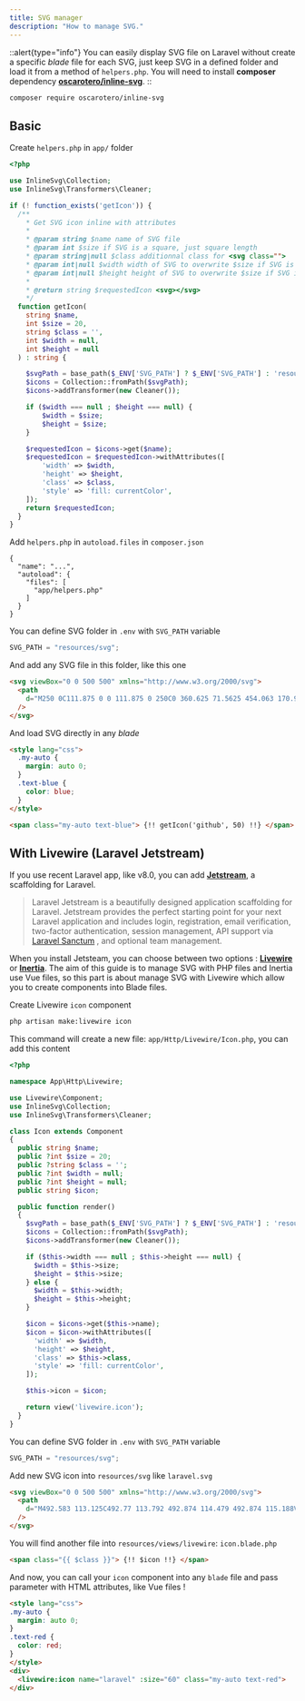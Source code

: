 ```yaml
---
title: SVG manager
description: "How to manage SVG."
---
```


::alert{type="info"}
You can easily display SVG file on Laravel without create a specific _blade_ file for each SVG, just keep SVG in a defined folder and load it from a method of `helpers.php`. You will need to install **composer** dependency [**oscarotero/inline-svg**](https://github.com/oscarotero/inline-svg).
::

```sh
composer require oscarotero/inline-svg
```

## Basic

Create `helpers.php` in `app/` folder

<vue-code-info ext="php" path="app/helpers.php">

```php title="app/helpers.php"
<?php

use InlineSvg\Collection;
use InlineSvg\Transformers\Cleaner;

if (! function_exists('getIcon')) {
  /**
    * Get SVG icon inline with attributes
    *
    * @param string $name name of SVG file
    * @param int $size if SVG is a square, just square length
    * @param string|null $class additionnal class for <svg class="">
    * @param int|null $width width of SVG to overwrite $size if SVG is not square
    * @param int|null $height height of SVG to overwrite $size if SVG is not square
    *
    * @return string $requestedIcon <svg></svg>
    */
  function getIcon(
    string $name,
    int $size = 20,
    string $class = '',
    int $width = null,
    int $height = null
  ) : string {

    $svgPath = base_path($_ENV['SVG_PATH'] ? $_ENV['SVG_PATH'] : 'resources/svg');
    $icons = Collection::fromPath($svgPath);
    $icons->addTransformer(new Cleaner());

    if ($width === null ; $height === null) {
        $width = $size;
        $height = $size;
    }

    $requestedIcon = $icons->get($name);
    $requestedIcon = $requestedIcon->withAttributes([
        'width' => $width,
        'height' => $height,
        'class' => $class,
        'style' => 'fill: currentColor',
    ]);
    return $requestedIcon;
  }
}
```

</vue-code-info>

Add `helpers.php` in `autoload.files` in `composer.json`

```json[composer.json"
{
  "name": "...",
  "autoload": {
    "files": [
      "app/helpers.php"
    ]
  }
}
```

You can define SVG folder in `.env` with `SVG_PATH` variable

```js title=".env]
SVG_PATH = "resources/svg";
```

And add any SVG file in this folder, like this one

```html title="resources/svg/github.svg"
<svg viewBox="0 0 500 500" xmlns="http://www.w3.org/2000/svg">
  <path
    d="M250 0C111.875 0 0 111.875 0 250C0 360.625 71.5625 454.063 170.937 487.188C183.437 489.375 188.125 481.875 188.125 475.313C188.125 469.375 187.813 449.688 187.813 428.75C125 440.313 108.75 413.437 103.75 399.375C100.937 392.187 88.75 370 78.125 364.062C69.375 359.375 56.875 347.812 77.8125 347.5C97.5 347.187 111.563 365.625 116.25 373.125C138.75 410.937 174.688 400.313 189.063 393.75C191.25 377.5 197.812 366.562 205 360.312C149.375 354.062 91.25 332.5 91.25 236.875C91.25 209.687 100.938 187.187 116.875 169.687C114.375 163.437 105.625 137.812 119.375 103.437C119.375 103.437 140.313 96.875 188.125 129.063C208.125 123.438 229.375 120.625 250.625 120.625C271.875 120.625 293.125 123.438 313.125 129.063C360.938 96.5625 381.875 103.437 381.875 103.437C395.625 137.812 386.875 163.437 384.375 169.687C400.313 187.187 410 209.375 410 236.875C410 332.812 351.563 354.062 295.938 360.312C305 368.125 312.813 383.125 312.813 406.563C312.813 440 312.5 466.875 312.5 475.313C312.5 481.875 317.188 489.688 329.688 487.188C428.438 454.063 500 360.312 500 250C500 111.875 388.125 0 250 0Z"
  />
</svg>
```

And load SVG directly in any _blade_

```html title="resources/views/welcome.blade.php"
<style lang="css">
  .my-auto {
    margin: auto 0;
  }
  .text-blue {
    color: blue;
  }
</style>

<span class="my-auto text-blue"> {!! getIcon('github', 50) !!} </span>
```

## With Livewire (Laravel Jetstream)

If you use recent Laravel app, like v8.0, you can add [**Jetstream**](https://jetstream.laravel.com), a scaffolding for Laravel.

> Laravel Jetstream is a beautifully designed application scaffolding for Laravel. Jetstream provides the perfect starting point for your next Laravel application and includes login, registration, email verification, two-factor authentication, session management, API support via [Laravel Sanctum](https://github.com/laravel/sanctum) , and optional team management.

When you install Jetsteam, you can choose between two options : [**Livewire**](https://laravel-livewire.com/) or [**Inertia**](https://inertiajs.com/). The aim of this guide is to manage SVG with PHP files and Inertia use Vue files, so this part is about manage SVG with Livewire which allow you to create components into Blade files.

Create Livewire `icon` component

```sh
php artisan make:livewire icon
```

This command will create a new file: `app/Http/Livewire/Icon.php`, you can add this content

```php title="app/Http/Livewire/Icon.php"
<?php

namespace App\Http\Livewire;

use Livewire\Component;
use InlineSvg\Collection;
use InlineSvg\Transformers\Cleaner;

class Icon extends Component
{
  public string $name;
  public ?int $size = 20;
  public ?string $class = '';
  public ?int $width = null;
  public ?int $height = null;
  public string $icon;

  public function render()
  {
    $svgPath = base_path($_ENV['SVG_PATH'] ? $_ENV['SVG_PATH'] : 'resources/svg');
    $icons = Collection::fromPath($svgPath);
    $icons->addTransformer(new Cleaner());

    if ($this->width === null ; $this->height === null) {
      $width = $this->size;
      $height = $this->size;
    } else {
      $width = $this->width;
      $height = $this->height;
    }

    $icon = $icons->get($this->name);
    $icon = $icon->withAttributes([
      'width' => $width,
      'height' => $height,
      'class' => $this->class,
      'style' => 'fill: currentColor',
    ]);

    $this->icon = $icon;

    return view('livewire.icon');
  }
}
```

You can define SVG folder in `.env` with `SVG_PATH` variable

```js title=".env]
SVG_PATH = "resources/svg";
```

Add new SVG icon into `resources/svg` like `laravel.svg`

```html title="resources/svg/laravel.svg"
<svg viewBox="0 0 500 500" xmlns="http://www.w3.org/2000/svg">
  <path
    d="M492.583 113.125C492.77 113.792 492.874 114.479 492.874 115.188V222.479C492.874 225.292 491.354 227.896 488.937 229.271L398.874 281.146V383.938C398.874 386.75 397.374 389.313 394.958 390.729L206.895 498.959C206.458 499.209 205.999 499.375 205.52 499.521C205.354 499.563 205.187 499.688 205.02 499.729C203.708 500.104 202.312 500.104 201.02 499.729C200.791 499.688 200.604 499.563 200.416 499.479C199.979 499.313 199.52 499.188 199.104 498.959L11.1244 390.729C8.68689 389.313 7.18689 386.75 7.18689 383.938V61.9585C7.18689 61.271 7.29106 60.5835 7.47856 59.9168C7.54106 59.6668 7.68689 59.4793 7.77022 59.2501C7.89522 58.8335 8.06189 58.4168 8.24939 58.0418C8.33272 57.771 8.56189 57.5835 8.72856 57.3543C8.97856 57.021 9.16606 56.7085 9.41606 56.4168C9.66606 56.2085 9.93689 56.0418 10.1869 55.8543C10.4786 55.6043 10.7494 55.3543 11.0411 55.146H11.0619L105.083 1.04178C107.479 -0.354055 110.479 -0.354055 112.895 1.04178L206.895 55.146H206.937C207.249 55.3543 207.499 55.5835 207.791 55.8335C208.041 56.021 208.312 56.2085 208.562 56.396C208.833 56.6876 208.999 57.0001 209.249 57.3335C209.416 57.5626 209.666 57.771 209.77 58.021C209.999 58.4168 210.124 58.8126 210.27 59.2293C210.333 59.4585 210.499 59.6668 210.541 59.896C210.749 60.5418 210.833 61.2293 210.833 61.9376V263.021L289.166 217.938V115.146C289.166 114.458 289.27 113.771 289.458 113.104C289.52 112.875 289.645 112.667 289.729 112.438C289.874 112.021 290.02 111.625 290.229 111.208C290.374 110.958 290.604 110.771 290.749 110.521C290.999 110.208 291.187 109.896 291.437 109.625C291.687 109.375 291.958 109.208 292.208 109.042C292.499 108.813 292.749 108.563 293.062 108.375H293.083L387.104 54.2501C389.52 52.8543 392.499 52.8543 394.916 54.2501L488.937 108.375C489.27 108.583 489.499 108.813 489.812 109.021C490.062 109.229 490.333 109.396 490.562 109.604C490.833 109.896 491.02 110.208 491.27 110.521C491.437 110.771 491.666 110.958 491.77 111.208C491.999 111.625 492.145 112.021 492.27 112.438C492.395 112.667 492.52 112.896 492.583 113.125ZM477.166 217.958V128.729L444.291 147.646L398.833 173.813V263.042L477.166 217.958V217.958ZM383.187 379.417V290.104L338.479 315.625L210.833 388.5V478.625L383.187 379.417ZM22.8119 75.5001V379.417L195.166 478.625V388.5L105.124 337.563L105.083 337.5H105.041C104.749 337.292 104.52 337.063 104.208 336.854C103.979 336.646 103.708 336.479 103.479 336.292L103.458 336.25C103.187 336 103.02 335.729 102.812 335.438C102.604 335.188 102.374 334.958 102.229 334.667H102.187C102.02 334.375 101.916 334.021 101.77 333.688C101.645 333.354 101.479 333.125 101.395 332.792C101.312 332.417 101.27 332.021 101.229 331.604C101.187 331.313 101.104 331.042 101.104 330.75V120.604L55.6869 94.4168L22.8119 75.5001V75.5001ZM108.979 16.8751L30.6452 61.9585L108.979 107.042L187.27 61.9585L108.979 16.8751ZM149.729 298.229L195.187 272.063V75.5001L162.27 94.4376L116.812 120.604V317.167L149.729 298.229V298.229ZM391.02 70.0835L312.687 115.167L391.02 160.229L469.333 115.146L391.02 70.0835V70.0835ZM383.187 173.813L337.729 147.646L304.833 128.729V217.958L350.291 244.125L383.187 263.042V173.813ZM202.979 374.938L317.854 309.354L375.27 276.604L296.999 231.542L206.916 283.396L124.812 330.688L202.979 374.938V374.938Z"
  />
</svg>
```

You will find another file into `resources/views/livewire`: `icon.blade.php`

```html title="resources/views/livewire/icon.blade.php"
<span class="{{ $class }}"> {!! $icon !!} </span>
```

And now, you can call your `icon` component into any `blade` file and pass parameter with HTML attributes, like Vue files !

```html title="resources/views/welcome.blade.php"
<style lang="css">
.my-auto {
  margin: auto 0;
}
.text-red {
  color: red;
}
</style>
<div>
  <livewire:icon name="laravel" :size="60" class="my-auto text-red">
</div>
```
